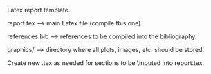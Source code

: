 Latex report template. 

report.tex --> main Latex file (compile this one).

references.bib --> references to be compiled into the bibliography.

graphics/ --> directory where all plots, images, etc. should be stored.


Create new .tex as needed for sections to be \inputed into report.tex.
